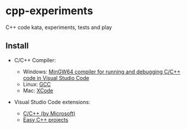 # cpp-experiments
C++ code kata, experiments, tests and play

## Install
 - C/C++ Compiler:
   - Windows: [MinGW64 compiler for running and debugging C/C++ code in Visual Studio Code](https://github.com/JerryGoyal/MinGW64/releases)
   - Linux: [GCC](https://gcc.gnu.org/)
   - Mac: [XCode](https://developer.apple.com/xcode/)

 - Visual Studio Code extensions:  
   - [C/C++ (by Microsoft)](https://marketplace.visualstudio.com/items?itemName=ms-vscode.cpptools)
   - [Easy C++ projects](https://marketplace.visualstudio.com/items?itemName=ACharLuk.easy-cpp-projects)
